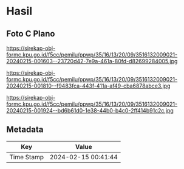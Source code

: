 # Hasil

## Foto C Plano

https://sirekap-obj-formc.kpu.go.id/f5cc/pemilu/ppwp/35/16/13/20/09/3516132009021-20240215-001603--23720d42-7e9a-461a-80fd-d82699284005.jpg

https://sirekap-obj-formc.kpu.go.id/f5cc/pemilu/ppwp/35/16/13/20/09/3516132009021-20240215-001810--f9483fca-443f-411a-af49-cba6878abce3.jpg

https://sirekap-obj-formc.kpu.go.id/f5cc/pemilu/ppwp/35/16/13/20/09/3516132009021-20240215-001924--bd6b61d0-1e38-44b0-b4c0-2ff414b91c2c.jpg


## Metadata

| Key        | Value               |
| ---------- | ------------------- |
| Time Stamp | 2024-02-15 00:41:44 |



